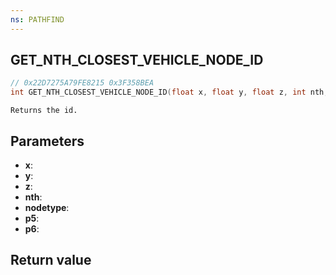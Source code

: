 ```yaml
---
ns: PATHFIND
---
```

## GET_NTH_CLOSEST_VEHICLE_NODE_ID

```c
// 0x22D7275A79FE8215 0x3F358BEA
int GET_NTH_CLOSEST_VEHICLE_NODE_ID(float x, float y, float z, int nth, int nodetype, float p5, float p6);
```

```
Returns the id.  
```

## Parameters
* **x**: 
* **y**: 
* **z**: 
* **nth**: 
* **nodetype**: 
* **p5**: 
* **p6**: 

## Return value
